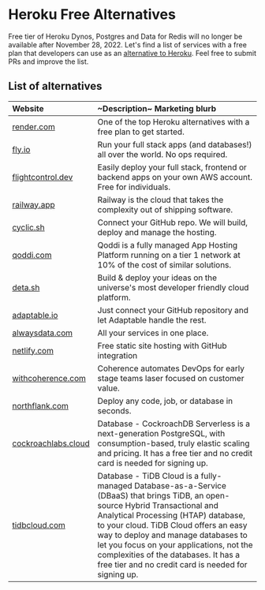 # Heroku Free Alternatives
Free tier of Heroku Dynos, Postgres and Data for Redis will no longer be available after November 28, 2022. Let's find a list of services with a free plan that developers can use as an [alternative to Heroku](https://engagespot.co/blog/free-heroku-alternatives). Feel free to submit PRs and improve the list.

## List of alternatives
| Website | ~Description~ Marketing blurb |
| :---- | :-------------|
| [render.com](https://render.com/) | One of the top Heroku alternatives with a free plan to get started. |
| [fly.io](https://fly.io/) | Run your full stack apps (and databases!) all over the world. No ops required. |
| [flightcontrol.dev](https://www.flightcontrol.dev?ref=heroku-free-alternatives) | Easily deploy your full stack, frontend or backend apps on your own AWS account. Free for individuals.  |
| [railway.app](https://railway.app/) | Railway is the cloud that takes the complexity out of shipping software. |
| [cyclic.sh](https://www.cyclic.sh/) | Connect your GitHub repo. We will build, deploy and manage the hosting. |
| [qoddi.com](https://qoddi.com/) | Qoddi is a fully managed App Hosting Platform running on a tier 1 network at 10% of the cost of similar solutions. |
| [deta.sh](https://www.deta.sh/) | Build & deploy your ideas on the universe's most developer friendly cloud platform. |
| [adaptable.io](https://adaptable.io/) | Just connect your GitHub repository and let Adaptable handle the rest. |
| [alwaysdata.com](https://www.alwaysdata.com/en/) | All your services in one place. |
| [netlify.com](https://www.netlify.com/) | Free static site hosting with GitHub integration |
| [withcoherence.com](https://www.withcoherence.com/) | Coherence automates DevOps for early stage teams laser focused on customer value. |
| [northflank.com](https://www.northflank.com/) | Deploy any code, job, or database in seconds. |
| [cockroachlabs.cloud](https://cockroachlabs.cloud/) | Database - CockroachDB Serverless is a next-generation PostgreSQL, with consumption-based, truly elastic scaling and pricing. It has a free tier and no credit card is needed for signing up. |
| [tidbcloud.com](https://tidbcloud.com/) | Database - TiDB Cloud is a fully-managed Database-as-a-Service (DBaaS) that brings TiDB, an open-source Hybrid Transactional and Analytical Processing (HTAP) database, to your cloud. TiDB Cloud offers an easy way to deploy and manage databases to let you focus on your applications, not the complexities of the databases. It has a free tier and no credit card is needed for signing up. |
